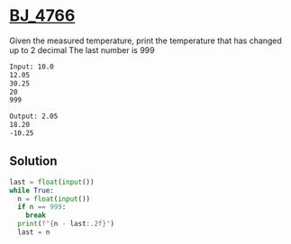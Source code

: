 # [BJ_4766](https://acmicpc.net/problem/4766)

Given the measured temperature, print the temperature that has changed up to 2 decimal
The last number is 999

```txt
Input: 10.0
12.05
30.25
20
999

Output: 2.05
18.20
-10.25
```

## Solution

```py
last = float(input())
while True:
  n = float(input())
  if n == 999:
    break
  print(f"{n - last:.2f}")
  last = n
```
